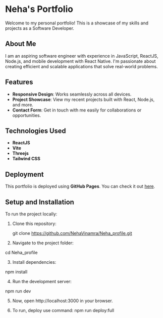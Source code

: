 # Neha's Portfolio

Welcome to my personal portfolio! This is a showcase of my skills and projects as a Software Developer.

## About Me

I am an aspiring software engineer with experience in JavaScript, ReactJS, Node.js, and mobile development with React Native. I'm passionate about creating efficient and scalable applications that solve real-world problems.

## Features

- **Responsive Design**: Works seamlessly across all devices.
- **Project Showcase**: View my recent projects built with React, Node.js, and more.
- **Contact Form**: Get in touch with me easily for collaborations or opportunities.

## Technologies Used

- **ReactJS**
- **Vite**
- **Threejs**
- **Tailwind CSS**

## Deployment

This portfolio is deployed using **GitHub Pages**. You can check it out [here](https://nehavinamra.github.io/Neha_profile/).

## Setup and Installation

To run the project locally:

1. Clone this repository:

   git clone https://github.com/NehaVinamra/Neha_profile.git

2. Navigate to the project folder:

cd Neha_profile

3. Install dependencies:

npm install

4. Run the development server:

npm run dev

5. Now, open http://localhost:3000 in your browser.

6. To run, deploy use command: npm run deploy:full
